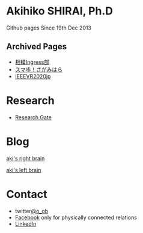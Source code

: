 # Akihiko SHIRAI, Ph.D

Github pages
Since 19th Dec 2013 

## Archived Pages
- [相模Ingress部](https://kaitas.github.io/sagami-ingress/)
- [スマ歩！さがみはら](https://kaitas.github.io/sumaho-sagamihara/)
- [IEEEVR2020jp](https://kaitas.github.io/IEEEVR2020jp/)

# Research

- [Research Gate](https://www.researchgate.net/profile/Akihiko_Shirai)

# Blog

[aki's right brain](http://aki.shirai.as/)


[aki's left brain](https://kaitas.github.io/blog/)

# Contact

- twitter[@o_ob](https://twitter.com/o_ob)
- [Facebook](https://www.facebook.com/aquihiko) only for physically connected relations
- [LinkedIn](https://www.linkedin.com/in/akihiko-shirai/)
